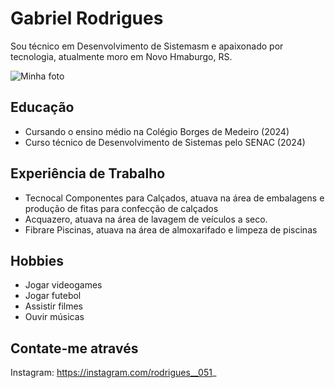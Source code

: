 # Gabriel Rodrigues
Sou técnico em Desenvolvimento de Sistemasm e apaixonado por tecnologia, atualmente moro em Novo Hmaburgo, RS.

![Minha foto]([https://commons.wikimedia.org/wiki/File:Sample_User_Icon.png](https://upload.wikimedia.org/wikipedia/commons/9/99/Sample_User_Icon.png))

## Educação
- Cursando o ensino médio na Colégio Borges de Medeiro (2024)
- Curso técnico de Desenvolvimento de Sistemas pelo SENAC (2024)

## Experiência de Trabalho
- Tecnocal Componentes para Calçados, atuava na área de embalagens e produção de fitas para confecção de calçados
- Acquazero, atuava na área de lavagem de veículos a seco.
- Fibrare Piscinas, atuava na área de almoxarifado e limpeza de piscinas

## Hobbies
- Jogar videogames
- Jogar futebol
- Assistir filmes
- Ouvir músicas

 ## Contate-me através
 Instagram: https://instagram.com/rodrigues__051_
 



<!--
**rodriguesssz/rodriguesssz** is a ✨ _special_ ✨ repository because its `README.md` (this file) appears on your GitHub profile.

Here are some ideas to get you started: 

- 🔭 I’m currently working on ...
- 🌱 I’m currently learning ...
- 👯 I’m looking to collaborate on ...
- 🤔 I’m looking for help with ...
- 💬 Ask me about ...
- 📫 How to reach me: ...
- 😄 Pronouns: ...
- ⚡ Fun fact: ...
-->
